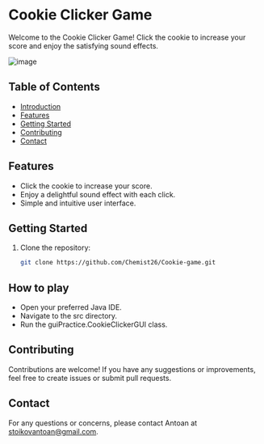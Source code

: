 # Cookie Clicker Game

Welcome to the Cookie Clicker Game! Click the cookie to increase your score and enjoy the satisfying sound effects.

![image](https://github.com/Chemist26/Cookie-game/assets/105496440/ccf38f54-9ff7-464f-adda-5df59d4b9e76)

## Table of Contents
- [Introduction](#cookie-clicker-game)
- [Features](#features)
- [Getting Started](#getting-started)
- [Contributing](#contributing)
- [Contact](#contact)

## Features
- Click the cookie to increase your score.
- Enjoy a delightful sound effect with each click.
- Simple and intuitive user interface. 

## Getting Started
1. Clone the repository:
   ```bash
   git clone https://github.com/Chemist26/Cookie-game.git

## How to play
- Open your preferred Java IDE.
- Navigate to the src directory.
- Run the guiPractice.CookieClickerGUI class.

## Contributing
Contributions are welcome! If you have any suggestions or improvements, feel free to create issues or submit pull requests.

## Contact

For any questions or concerns, please contact Antoan at [stoikovantoan@gmail.com](mailto:stoikovantoan@gmail.com).

